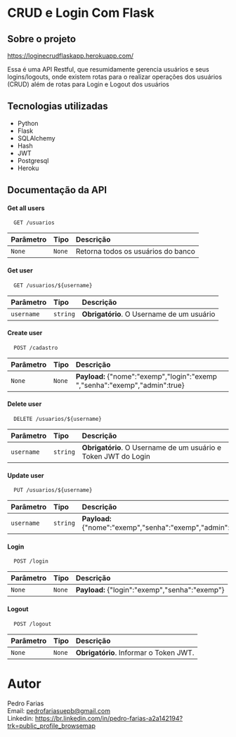 # CRUD e Login Com Flask

## Sobre o projeto
https://loginecrudflaskapp.herokuapp.com/

Essa é uma API Restful, que resumidamente gerencia usuários e seus logins/logouts, onde existem rotas para 
o realizar operações dos usuários (CRUD) além de rotas para Login e Logout dos usuários

## Tecnologias utilizadas

- Python
- Flask
- SQLAlchemy
- Hash
- JWT
- Postgresql
- Heroku


## Documentação da API

#### Get all users

```http
  GET /usuarios
```

| Parâmetro   | Tipo       | Descrição                           |
| :---------- | :--------- | :---------------------------------- |
| `None` | `None` | Retorna todos os usuários do banco |

#### Get user

```http
  GET /usuarios/${username}
```

| Parâmetro   | Tipo       | Descrição                                   |
| :---------- | :--------- | :------------------------------------------ |
| `username`      | `string` | **Obrigatório**. O Username de um usuário |

#### Create user

```http
  POST /cadastro
```

| Parâmetro   | Tipo       | Descrição                                   |
| :---------- | :--------- | :------------------------------------------ |
| `None`      | `None` | **Payload:** {"nome":"exemp","login":"exemp ","senha":"exemp","admin":true} |


#### Delete user

```http
  DELETE /usuarios/${username}
```

| Parâmetro   | Tipo       | Descrição                                   |
| :---------- | :--------- | :------------------------------------------ |
| `username`  | `string` | **Obrigatório**. O Username de um usuário e Token JWT do Login |

#### Update user

```http
  PUT /usuarios/${username}
```

| Parâmetro   | Tipo       | Descrição                                   |
| :---------- | :--------- | :------------------------------------------ |
| `username`  | `string` | **Payload:** {"nome":"exemp","senha":"exemp","admin":true} |

#### Login

```http
  POST /login
```

| Parâmetro   | Tipo       | Descrição                                   |
| :---------- | :--------- | :------------------------------------------ |
| `None`  | `None` | **Payload:** {"login":"exemp","senha":"exemp"} |

#### Logout

```http
  POST /logout
```

| Parâmetro   | Tipo       | Descrição                                   |
| :---------- | :--------- | :------------------------------------------ |
| `None`  | `None` | **Obrigatório**. Informar o Token JWT. |


# Autor
Pedro Farias <br/>
Email: pedrofariasuepb@gmail.com <br/>
Linkedin: https://br.linkedin.com/in/pedro-farias-a2a142194?trk=public_profile_browsemap
